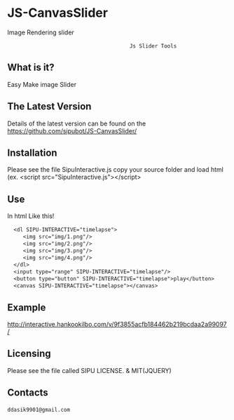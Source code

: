 # JS-CanvasSlider
Image Rendering slider


                                           Js Slider Tools

  What is it?
  -----------

  Easy Make image Slider

  The Latest Version
  ------------------

  Details of the latest version can be found on the 
  https://github.com/sipubot/JS-CanvasSlider/

  
  Installation
  ------------

  Please see the file SipuInteractive.js copy your source folder and load 
  html (ex. \<script src="SipuInteractive.js"\>\</script\>

  Use 
  ------------
  In html Like this!
  
      <dl SIPU-INTERACTIVE="timelapse">
         <img src="img/1.png"/>
         <img src="img/2.png"/>
         <img src="img/3.png"/>
         <img src="img/4.png"/>
      </dl>
      <input type="range" SIPU-INTERACTIVE="timelapse"/>
      <button type="button" SIPU-INTERACTIVE="timelapse">play</button>
      <canvas SIPU-INTERACTIVE="timelapse"></canvas>

  Example
  ---------
  http://interactive.hankookilbo.com/v/9f3855acfb184462b219bcdaa2a99097/
  
  Licensing
  ---------

  Please see the file called SIPU LICENSE. & MIT(JQUERY)
  
  Contacts
  --------
    ddasik9901@gmail.com
     
